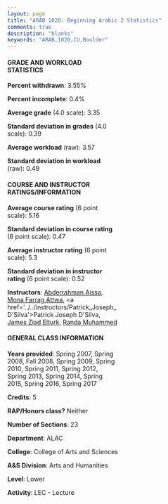 ```yaml
---
layout: page
title: "ARAB 1020: Beginning Arabic 2 Statistics"
comments: true
description: "blanks"
keywords: "ARAB,1020,CU,Boulder"
---
```

<head>
<script src="https://ajax.googleapis.com/ajax/libs/jquery/2.1.3/jquery.min.js"></script>
<script src="https://dl.dropboxusercontent.com/s/pc42nxpaw1ea4o9/highcharts.js?dl=0"></script>
<!-- <script src="../assets/js/highcharts.js"></script> -->
<style type="text/css">@font-face {
	font-family: "Bebas Neue";
	src: url(https://www.filehosting.org/file/details/544349/BebasNeue Regular.otf) format("opentype");
	}
	h1.Bebas { 
		font-family: "Bebas Neue", Verdana, Tahoma;
	}
</style>
</head>
<body>
	<div id="container" style="float: right; width: 45%; height: 88%; margin-left: 2.5%; margin-right: 2.5%;"></div>
	<script language="JavaScript">
		$(document).ready(function() {
		var chart = {type: 'column'};
		var title = {text: 'Grade Distribution'};
		var xAxis = {categories: ['A','B','C','D','F'],crosshair: true};
		var yAxis = {min: 0,title: {text: 'Percentage'}};
		var tooltip = {headerFormat: '<center><b><span style="font-size:20px">{point.key}</span></b></center>',
		               pointFormat: '<td style="padding:0"><b>{point.y:.1f}%</b></td>',
		               footerFormat: '</table>',shared: true,useHTML: true};
		var plotOptions = {column: {pointPadding: 0.0,borderWidth: 0}};  
		var credits = {enabled: false};var series= [{name: 'Percent',data: [58.7,26.34,10.39,2.79,1.77,]}];
		var json = {};
		json.chart = chart;
		json.title = title;
		json.tooltip = tooltip;
		json.xAxis = xAxis;
		json.yAxis = yAxis;  
		json.series = series;
		json.plotOptions = plotOptions;  
		json.credits = credits;
		$('#container').highcharts(json);
	});
	</script>
</body>
			   
#### GRADE AND WORKLOAD STATISTICS

**Percent withdrawn**: 3.55%

**Percent incomplete**: 0.4%

**Average grade** (4.0 scale): 3.35

**Standard deviation in grades** (4.0 scale): 0.39

**Average workload** (raw): 3.57

**Standard deviation in workload** (raw): 0.49

#### COURSE AND INSTRUCTOR RATINGS/INFORMATION

**Average course rating** (6 point scale): 5.16

**Standard deviation in course rating** (6 point scale): 0.47

**Average instructor rating** (6 point scale): 5.3

**Standard deviation in instructor rating** (6 point scale): 0.52

**Instructors**: <a href='../../instructors/Abderrahman_Aissa'>Abderrahman Aissa</a>, <a href='../../instructors/Mona_Farrag_Attwa'>Mona Farrag Attwa</a>, <a href='../../instructors/Patrick_Joseph_D'Silva'>Patrick Joseph D'Silva</a>, <a href='../../instructors/James_Ziad_Elturk'>James Ziad Elturk</a>, <a href='../../instructors/Randa_Muhammed'>Randa Muhammed</a>

#### GENERAL CLASS INFORMATION

**Years provided**: Spring 2007, Spring 2008, Fall 2008, Spring 2009, Spring 2010, Spring 2011, Spring 2012, Spring 2013, Spring 2014, Spring 2015, Spring 2016, Spring 2017

**Credits**: 5

**RAP/Honors class?** Neither

**Number of Sections**: 23

**Department**: ALAC

**College**: College of Arts and Sciences

**A&S Division**: Arts and Humanities

**Level**: Lower

**Activity**: LEC - Lecture
